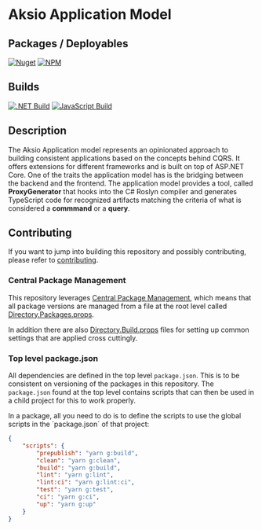# Aksio Application Model

## Packages / Deployables

[![Nuget](https://img.shields.io/nuget/v/Aksio.Applications?logo=nuget)](http://nuget.org/packages/aksio.applications)
[![NPM](https://img.shields.io/npm/v/@aksio/applications?label=@aksio/applications&logo=npm)](https://www.npmjs.com/package/@aksio/applications)

## Builds

[![.NET Build](https://github.com/aksio-insurtech/Applications/actions/workflows/dotnet-build.yml/badge.svg)](https://github.com/aksio-insurtech/Applications/actions/workflows/dotnet-build.yml)
[![JavaScript Build](https://github.com/aksio-insurtech/Applications/actions/workflows/javascript-build.yml/badge.svg)](https://github.com/aksio-insurtech/Applications/actions/workflows/javascript-build.yml)

## Description

The Aksio Application model represents an opinionated approach to building consistent applications based on the concepts behind CQRS.
It offers extensions for different frameworks and is built on top of ASP.NET Core. One of the traits the application model has is the
bridging between the backend and the frontend. The application model provides a tool, called **ProxyGenerator** that hooks into the
C# Roslyn compiler and generates TypeScript code for recognized artifacts matching the criteria of what is considered a **commmand** or
a **query**.

## Contributing

If you want to jump into building this repository and possibly contributing, please refer to [contributing](./Documentation/contributing/index.md).

### Central Package Management

This repository leverages [Central Package Management](https://learn.microsoft.com/en-us/nuget/consume-packages/Central-Package-Management), which
means that all package versions are managed from a file at the root level called [Directory.Packages.props](./Directory.Packages.props).

In addition there are also [Directory.Build.props](https://learn.microsoft.com/en-us/visualstudio/msbuild/customize-by-directory?view=vs-2022#directorybuildprops-and-directorybuildtargets) files for
setting up common settings that are applied cross cuttingly.

### Top level package.json

All dependencies are defined in the top level `package.json`. This is to be consistent on versioning of the packages in this repository.
The `package.json` found at the top level contains scripts that can then be used in a child project for this to work properly.

In a package, all you need to do is to define the scripts to use the global scripts in the `package.json´ of that project:

```json
{
    "scripts": {
        "prepublish": "yarn g:build",
        "clean": "yarn g:clean",
        "build": "yarn g:build",
        "lint": "yarn g:lint",
        "lint:ci": "yarn g:lint:ci",
        "test": "yarn g:test",
        "ci": "yarn g:ci",
        "up": "yarn g:up"
    }
}
```
